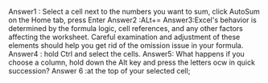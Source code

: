 Answer1 : Select a cell next to the numbers you want to sum, click AutoSum on the Home tab, press Enter
Answer2 :ALt+=
Answer3:Excel's behavior is determined by the formula logic, cell references, and any other factors affecting the worksheet. Careful examination and adjustment of these elements should help you get rid of the omission issue in your formula.
Answer4 : hold Ctrl and select the cells.
Answer5: What happens if you choose a column, hold down the Alt key and press the letters
ocw in quick succession?
Answer 6 :at the top of your selected cell;
